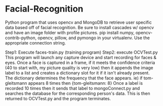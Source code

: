 # Facial-Recognition
Python program that uses opencv and MongoDB to retrieve user specific data based off of facial recognition.
Be sure to install cascades w/ opencv and have an image folder with profile pictures. 
pip install numpy, opencv-contrib-python, opencv, pillow, and pymongo in your virtualenv.
Use the appropriate connection string.

Step1:
Execute faces-train.py (training program)
Step2:
execute OCVTest.py
This program will launch any capture device and start recording for faces & eyes.
Once a face is captured in a frame, if it meets the confidence criteria (40 to start with, my picture quality is very low)
then it appends the image label to a list and creates a dictionary slot for it if it isn't already present. The dictionary determines 
the frequency that the face appears. 
ie) if tom-gleitsmann appears 8 times then {tom-gleitsmann: 8}
Once a label is recorded 10 times then it sends that label to mongoConnect.py and searches the database for the corresponding person's data.
This is then returned to OCVTest.py and the program terminates. 
